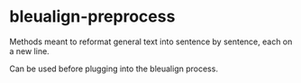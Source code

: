 # bleualign-preprocess
Methods meant to reformat general text into sentence by sentence, each on a new line.

Can be used before plugging into the bleualign process.